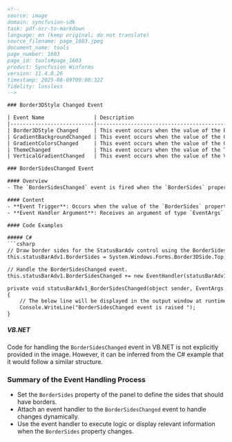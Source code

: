 ```html
<!--
source: image
domain: syncfusion-sdk
task: pdf-ocr-to-markdown
language: en (keep original; do not translate)
source_filename: page_1603.jpeg
document_name: tools
page_number: 1603
page_id: tools#page_1603
product: Syncfusion Winforms
version: 11.4.0.26
timestamp: 2025-08-09T09:00:32Z
fidelity: lossless
-->

### Border3DStyle Changed Event

| Event Name                | Description                                                                 |
|---------------------------|-----------------------------------------------------------------------------|
| Border3DStyle Changed     | This event occurs when the value of the Border3DStyle property is changed. |
| GradientBackgroundChanged | This event occurs when the value of the GradientBackground property is changed. |
| GradientColorsChanged     | This event occurs when the value of the GradientColors property is changed. |
| ThemeChanged              | This event occurs when the value of the ThemesEnabled property is changed. |
| VerticalGradientChanged   | This event occurs when the value of the VerticalGradient property is changed. |

### BorderSidesChanged Event

#### Overview
- The `BorderSidesChanged` event is fired when the `BorderSides` property value is modified. The `BorderSides` property specifies the border configuration of a panel.

#### Content
- **Event Trigger**: Occurs when the value of the `BorderSides` property changes.
- **Event Handler Argument**: Receives an argument of type `EventArgs`.

#### Code Examples

##### C#
```csharp
// Draw border sides for the StatusBarAdv control using the BorderSides property.
this.statusBarAdv1.BorderSides = System.Windows.Forms.Border3DSide.Top;

// Handle the BorderSidesChanged event.
this.statusBarAdv1.BorderSidesChanged += new EventHandler(statusBarAdv1_BorderSidesChanged);

private void statusBarAdv1_BorderSidesChanged(object sender, EventArgs e)
{
    // The below line will be displayed in the output window at runtime.
    Console.WriteLine("BorderSidesChanged event is raised ");
}
```

##### VB.NET
Code for handling the `BorderSidesChanged` event in VB.NET is not explicitly provided in the image. However, it can be inferred from the C# example that it would follow a similar structure.

### Summary of the Event Handling Process
- Set the `BorderSides` property of the panel to define the sides that should have borders.
- Attach an event handler to the `BorderSidesChanged` event to handle changes dynamically.
- Use the event handler to execute logic or display relevant information when the `BorderSides` property changes.

<!-- tags: Border3DStyle, BorderSides, Event Handling, C#, VB.NET, Syncfusion Winforms, property change events -->
```